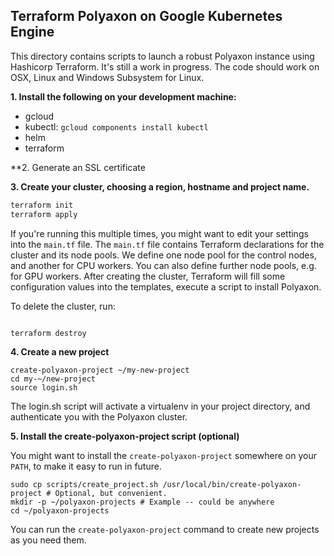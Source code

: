 Terraform Polyaxon on Google Kubernetes Engine
----------------------------------------------

This directory contains scripts to launch a robust Polyaxon instance using
Hashicorp Terraform. It's still a work in progress. The code should work on
OSX, Linux and Windows Subsystem for Linux.

**1. Install the following on your development machine:**

* gcloud
* kubectl: `gcloud components install kubectl`
* helm
* terraform

**2. Generate an SSL certificate

**3. Create your cluster, choosing a region, hostname and project name.**

```bash
terraform init    
terraform apply
```

If you're running this multiple times, you might want to edit your settings into the `main.tf` file. The `main.tf` file contains Terraform declarations for the cluster and its node pools. We define one node pool for the control nodes, and another for CPU workers. You can also define further node pools, e.g. for GPU workers. After creating the cluster, Terraform will fill some configuration values into the templates, execute a script to install Polyaxon.

To delete the cluster, run:

```bash

terraform destroy
```

**4. Create a new project**

```
create-polyaxon-project ~/my-new-project
cd my-~/new-project
source login.sh
```

The login.sh script will activate a virtualenv in your project directory, and authenticate you with the Polyaxon cluster.

**5. Install the create-polyaxon-project script (optional)**

You might want to install the `create-polyaxon-project` somewhere on your `PATH`, to make it easy to run in future.

```
sudo cp scripts/create_project.sh /usr/local/bin/create-polyaxon-project # Optional, but convenient.
mkdir -p ~/polyaxon-projects # Example -- could be anywhere
cd ~/polyaxon-projects
```

You can run the `create-polyaxon-project` command to create new projects as you need them.

